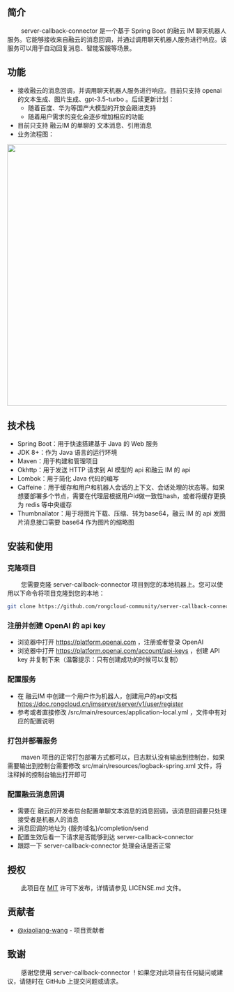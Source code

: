 ## 简介

&nbsp;&nbsp;&nbsp;&nbsp;&nbsp;&nbsp;&nbsp;&nbsp;server-callback-connector 是一个基于 Spring Boot 的融云 IM 聊天机器人服务。它能够接收来自融云的消息回调，并通过调用聊天机器人服务进行响应。该服务可以用于自动回复消息、智能客服等场景。

## 功能

- 接收融云的消息回调，并调用聊天机器人服务进行响应。目前只支持 openai 的文本生成、图片生成、gpt-3.5-turbo 。后续更新计划：
   - 随着百度、华为等国产大模型的开放会跟进支持
   - 随着用户需求的变化会逐步增加相应的功能
- 目前只支持 融云IM 的单聊的 文本消息、引用消息
- 业务流程图：
<img src="https://user-images.githubusercontent.com/41032720/228500506-62b23e64-d112-421d-8124-8a78f58b3bd8.jpg" width="600px">

## 技术栈

- Spring Boot：用于快速搭建基于 Java 的 Web 服务
- JDK 8+：作为 Java 语言的运行环境
- Maven：用于构建和管理项目
- Okhttp：用于发送 HTTP 请求到 AI 模型的 api 和融云 IM 的 api
- Lombok：用于简化 Java 代码的编写
- Caffeine：用于缓存和用户和机器人会话的上下文、会话处理的状态等。如果想要部署多个节点，需要在代理层根据用户id做一致性hash，或者将缓存更换为 redis 等中央缓存
- Thumbnailator：用于将图片下载、压缩、转为base64，融云 IM 的 api 发图片消息接口需要 base64 作为图片的缩略图

## 安装和使用

### 克隆项目

&nbsp;&nbsp;&nbsp;&nbsp;&nbsp;&nbsp;&nbsp;&nbsp;您需要克隆 server-callback-connector 项目到您的本地机器上。您可以使用以下命令将项目克隆到您的本地：

```bash
git clone https://github.com/rongcloud-community/server-callback-connector.git
```

### 注册并创建 OpenAI 的 api key

- 浏览器中打开 https://platform.openai.com ，注册或者登录 OpenAI
- 浏览器中打开 https://platform.openai.com/account/api-keys ，创建 API key 并复制下来（温馨提示：只有创建成功的时候可以复制）

### 配置服务

- 在 融云IM 中创建一个用户作为机器人，创建用户的api文档 https://doc.rongcloud.cn/imserver/server/v1/user/register
- 参考或者直接修改 /src/main/resources/application-local.yml ，文件中有对应的配置说明

### 打包并部署服务

&nbsp;&nbsp;&nbsp;&nbsp;&nbsp;&nbsp;&nbsp;&nbsp;maven 项目的正常打包部署方式都可以，日志默认没有输出到控制台，如果需要输出到控制台需要修改 src/main/resources/logback-spring.xml 文件，将注释掉的控制台输出打开即可

### 配置融云消息回调

- 需要在 融云的开发者后台配置单聊文本消息的消息回调，该消息回调要只处理接受者是机器人的消息
- 消息回调的地址为 {服务域名}/completion/send
- 配置生效后看一下请求是否能够到达 server-callback-connector
- 跟踪一下 server-callback-connector 处理会话是否正常

## 授权

&nbsp;&nbsp;&nbsp;&nbsp;&nbsp;&nbsp;&nbsp;&nbsp;此项目在 [MIT](https://opensource.org/licenses/MIT) 许可下发布，详情请参见 LICENSE.md 文件。

## 贡献者

- [@xiaoliang-wang](https://github.com/xiaoliang-wang) - 项目贡献者

## 致谢

&nbsp;&nbsp;&nbsp;&nbsp;&nbsp;&nbsp;&nbsp;&nbsp;感谢您使用 server-callback-connector ！如果您对此项目有任何疑问或建议，请随时在 GitHub 上提交问题或请求。
